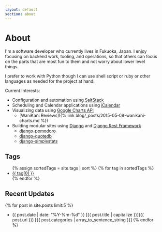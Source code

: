 ```yaml
---
layout: default
section: about
---
```

# About
I'm a software developer who currently lives in Fukuoka, Japan. I enjoy focusing
on backend work, tooling, and operations, so that others can focus on the parts
that are most fun to them and not worry about lower level things.

I prefer to work with Python though I can use shell script or ruby or other
languages as needed for the project at hand.

Current Interests:

* Configuration and automation using [SaltStack](https://github.com/saltstack/salt)
* Scheduling and Calendar applications using [iCalendar](https://github.com/collective/icalendar)
* Visualizing data using [Google Charts API](https://developers.google.com/chart/)
  * [WaniKani Reviews]({% link blog/_posts/2015-05-08-wanikani-charts.md %})
* Building modular sites using [Django](https://www.djangoproject.com/) and [Django Rest Framework](http://www.django-rest-framework.org/)
  * [django-pomodoro](https://github.com/kfdm/django-pomodoro)
  * [django-quotedb](https://github.com/kfdm/django-qdb/)
  * [django-simplestats](https://github.com/kfdm/django-simplestats)

## Tags

<ul class="list-inline">
{% assign sortedTags = site.tags | sort %}
{% for tag in sortedTags %}
    <li class="list-inline-item">
        <a href="/tags/{{ tag[0] }}"><span class="badge badge-secondary">{{ tag[0] }}</span></a>
    </li>
{% endfor %}
</ul>


## Recent Updates
{% for post in site.posts limit:5 %}
 * {{ post.date | date: "%Y-%m-%d" }} [{{ post.title | capitalize }}]({{ post.url }}) [{{ post.categories | array_to_sentence_string }}]
{% endfor %}
